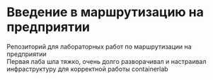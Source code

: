 # Введение в маршрутизацию на предприятии

Репозиторий для лабораторных работ по маршрутизации на предприятии  
Первая лаба шла тяжко, очень долго разворачивал и настраивал инфраструктуру для корректной работы containerlab
